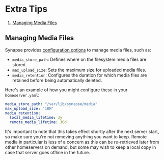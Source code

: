 # Extra Tips

1. [Managing Media Files](#managing-media-files)

## Managing Media Files

Synapse provides [configuration options](https://matrix-org.github.io/synapse/latest/usage/configuration/config_documentation.html#media_retention)
to manage media files, such as:

- `media_store_path`: Defines where on the filesystem media files are stored.
- `max_upload_size`: Sets the maximum size for uploaded media files.
- `media_retention`: Configures the duration for which media files are retained before being
  automatically deleted.

Here's an example of how you might configure these in your `homeserver.yaml`:

```yaml,filepath=homeserver.yaml
media_store_path: "/var/lib/synapse/media"
max_upload_size: "10M"
media_retention:
  local_media_lifetime: 3y
  remote_media_lifetime: 30d
```

It's important to note that this takes effect shortly after the next server start, so make sure
you're not removing anything you want to keep. Remote media in particular is less of a concern as
this can be re-retrieved later from other homeservers on demand, but some may wish to keep a local
copy in case that server goes offline in the future.

